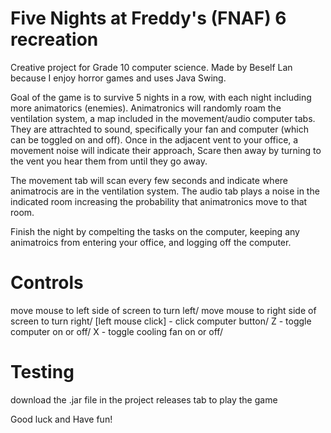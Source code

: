 # Five Nights at Freddy's (FNAF) 6 recreation

Creative project for Grade 10 computer science. Made by Beself Lan because I enjoy horror games and
uses Java Swing.

Goal of the game is to survive 5 nights in a row, with each night including more animatorics (enemies).
Animatronics will randomly roam the ventilation system, a map included in the movement/audio computer tabs.
They are attrachted to sound, specifically your fan and computer (which can be toggled on and off). Once in the
adjacent vent to your office, a movement noise will indicate their approach, Scare then away by turning to the vent 
you hear them from until they go away.

The movement tab will scan every few seconds and indicate where animatrocis are in the ventilation system.
The audio tab plays a noise in the indicated room increasing the probability that animatronics move to that room.

Finish the night by compelting the tasks on the computer, keeping any animatroics from entering your office, and
logging off the computer.

# Controls
move mouse to left side of screen to turn left/
move mouse to right side of screen to turn right/
[left mouse click] - click computer button/
Z - toggle computer on or off/
X - toggle cooling fan on or off/

# Testing
download the .jar file in the project releases tab to play the game

Good luck and Have fun!

